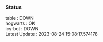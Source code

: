 ### Status


table : DOWN  
hogwarts : OK  
icy-bot : DOWN  
Latest Update : 2023-08-24 15:08:17.574178
